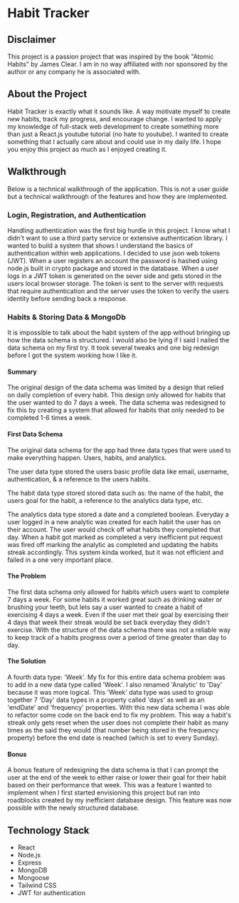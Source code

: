 # Habit Tracker

## Disclaimer

This project is a passion project that was inspired by the book "Atomic Habits" by James Clear. I am in no way affiliated with nor sponsored by the author or any company he is associated with.

## About the Project

Habit Tracker is exactly what it sounds like. A way motivate myself to create new habits, track my progress, and encourage change. I wanted to apply my knowledge of full-stack web development to create something more than just a React.js youtube tutorial (no hate to youtube). I wanted to create something that I actually care about and could use in my daily life. I hope you enjoy this project as much as I enjoyed creating it. 

## Walkthrough

Below is a technical walkthrough of the application. This is not a user guide but a technical walkthrough of the features and how they are implemented.

### Login, Registration, and Authentication

Handling authentication was the first big hurdle in this project. I know what I didn't want to use a third party service or extensive authentication library. I wanted to build a system that shows I understand the basics of authentication within web applications. I decided to use json web tokens (JWT). When a user registers an account the password is hashed using node.js built in crypto package and stored in the database. When a user logs in a JWT token is generated on the sever side and gets stored in the users local browser storage. The token is sent to the server with requests that require authentication and the server uses the token to verify the users identity before sending back a response.

### Habits & Storing Data & MongoDb

It is impossible to talk about the habit system of the app without bringing up how the data schema is structured. I would also be lying if I said I nailed the data schema on my first try. It took several tweaks and one big redesign before I got the system working how I like it.

#### Summary

The original design of the data schema was limited by a design that relied on daily completion of every habit. This design only allowed for habits that the user wanted to do 7 days a week. The data schema was redesigned to fix this by creating a system that allowed for habits that only needed to be completed 1-6 times a week.

#### First Data Schema

The original data schema for the app had three data types that were used to make everything happen. Users, habits, and analytics. 

The user data type stored the users basic profile data like email, username, authentication, & a reference to the users habits. 

The habit data type stored stored data such as: the name of the habit, the users goal for the habit, a reference to the analytics data type, etc. 

The analytics data type stored a date and a completed boolean. Everyday a user logged in a new analytic was created for each habit the user has on their account. The user would check off what habits they completed that day. When a habit got marked as completed a very inefficient put request was fired off marking the analytic as completed and updating the habits streak accordingly. This system kinda worked, but it was not efficient and failed in a one very important place.

#### The Problem

The first data schema only allowed for habits which users want to complete 7 days a week. For some habits it worked great such as drinking water or brushing your teeth, but lets say a user wanted to create a habit of exercising 4 days a week. Even if the user met their goal by exercising their 4 days that week their streak would be set back everyday they didn't exercise. With the structure of the data schema there was not a reliable way to keep track of a habits progress over a period of time greater than day to day.

#### The Solution

A fourth data type: 'Week'. My fix for this entire data schema problem was to add in a new data type called 'Week'. I also renamed 'Analytic' to 'Day' because it was more logical. This 'Week' data type was used to group together 7 'Day' data types in a property called 'days' as well as an 'endDate' and 'frequency' properties. With this new data schema I was able to refactor some code on the back end to fix my problem. This way a habit's streak only gets reset when the user does not complete their habit as many times as the said they would (that number being stored in the frequency property) before the end date is reached (which is set to every Sunday).

#### Bonus

A bonus feature of redesigning the data schema is that I can prompt the user at the end of the week to either raise or lower their goal for their habit based on their performance that week. This was a feature I wanted to implement when I first started envisioning this project but ran into roadblocks created by my inefficient database design. This feature was now possible with the newly structured database.

## Technology Stack

- React
- Node.js
- Express
- MongoDB
- Mongoose
- Tailwind CSS
- JWT for authentication